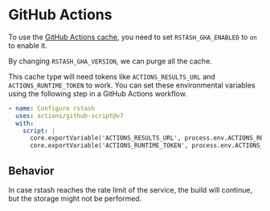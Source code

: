 # GitHub Actions

To use the [GitHub Actions cache](https://docs.github.com/en/actions/using-workflows/caching-dependencies-to-speed-up-workflows), you need to set `RSTASH_GHA_ENABLED` to `on` to enable it.

By changing `RSTASH_GHA_VERSION`, we can purge all the cache.

This cache type will need tokens like `ACTIONS_RESULTS_URL` and `ACTIONS_RUNTIME_TOKEN` to work. You can set these environmental variables using the following step in a GitHub Actions workflow.

```yaml
- name: Configure rstash
  uses: actions/github-script@v7
  with:
    script: |
      core.exportVariable('ACTIONS_RESULTS_URL', process.env.ACTIONS_RESULTS_URL || '');
      core.exportVariable('ACTIONS_RUNTIME_TOKEN', process.env.ACTIONS_RUNTIME_TOKEN || '');
```

## Behavior

In case rstash reaches the rate limit of the service, the build will continue, but the storage might not be performed.
